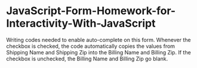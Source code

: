 # JavaScript-Form-Homework-for-Interactivity-With-JavaScript
Writing codes needed to enable auto-complete on this form. Whenever the checkbox is checked, the code automatically copies the values from Shipping Name and Shipping Zip into the Billing Name and Billing Zip. If the checkbox is unchecked, the Billing Name and Billing Zip go blank.
